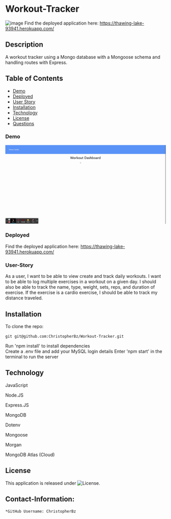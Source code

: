 # Workout-Tracker
![image](https://user-images.githubusercontent.com/81110745/136871315-40a9bf38-d016-4369-b10f-9d3a151e2e90.png)
Find the deployed application here: https://thawing-lake-93941.herokuapp.com/

## Description
A workout tracker using a Mongo database with a Mongoose schema and handling routes with Express.

## Table of Contents
- [Demo](#Demo)
- [Deployed](#Deployed)
- [User Story](#User-Story)
- [Installation](#installation)
- [Technology](#technology)
- [License](#license)
- [Questions](#Contact-Information)  

### Demo
![Screenshot](https://github.com/ChristopherBz/Workout-Tracker/blob/8049e24623df30c0bc6bb7850cd0248efed306c0/assets/Fitness%20Chart.gif)

### Deployed
Find the deployed application here: https://thawing-lake-93941.herokuapp.com/

### User-Story
As a user, I want to be able to view create and track daily workouts. I want to be able to log multiple exercises in a workout on a given day. I should also be able to track the name, type, weight, sets, reps, and duration of exercise. If the exercise is a cardio exercise, I should be able to track my distance traveled.

## Installation

To clone the repo:
```
git git@github.com:ChristopherBz/Workout-Tracker.git
``` 
Run 'npm install' to install dependencies  
Create a .env file and add your MySQL login details 
Enter 'npm start' in the terminal to run the server

## Technology

JavaScript

Node.JS

Express.JS

MongoDB

Dotenv

Mongoose

Morgan

MongoDB Atlas (Cloud)

## License

This application is released under ![License](https://img.shields.io/badge/License-MIT-blue.svg "License Badge").


## Contact-Information:
    *GitHub Username: ChristopherBz

